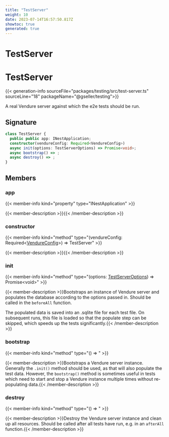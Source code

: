 ```yaml
---
title: "TestServer"
weight: 10
date: 2023-07-14T16:57:50.817Z
showtoc: true
generated: true
---
```

<!-- This file was generated from the Vendure source. Do not modify. Instead, re-run the "docs:build" script -->

# TestServer
<div class="symbol">


# TestServer

{{< generation-info sourceFile="packages/testing/src/test-server.ts" sourceLine="18" packageName="@gseller/testing">}}

A real Vendure server against which the e2e tests should be run.

## Signature

```TypeScript
class TestServer {
  public public app: INestApplication;
  constructor(vendureConfig: Required<VendureConfig>)
  async init(options: TestServerOptions) => Promise<void>;
  async bootstrap() => ;
  async destroy() => ;
}
```
## Members

### app

{{< member-info kind="property" type="INestApplication"  >}}

{{< member-description >}}{{< /member-description >}}

### constructor

{{< member-info kind="method" type="(vendureConfig: Required&#60;<a href='/typescript-api/configuration/vendure-config#vendureconfig'>VendureConfig</a>&#62;) => TestServer"  >}}

{{< member-description >}}{{< /member-description >}}

### init

{{< member-info kind="method" type="(options: <a href='/typescript-api/testing/test-server-options#testserveroptions'>TestServerOptions</a>) => Promise&#60;void&#62;"  >}}

{{< member-description >}}Bootstraps an instance of Vendure server and populates the database according to the options
passed in. Should be called in the `beforeAll` function.

The populated data is saved into an .sqlite file for each test file. On subsequent runs, this file
is loaded so that the populate step can be skipped, which speeds up the tests significantly.{{< /member-description >}}

### bootstrap

{{< member-info kind="method" type="() => "  >}}

{{< member-description >}}Bootstraps a Vendure server instance. Generally the `.init()` method should be used, as that will also
populate the test data. However, the `bootstrap()` method is sometimes useful in tests which need to
start and stop a Vendure instance multiple times without re-populating data.{{< /member-description >}}

### destroy

{{< member-info kind="method" type="() => "  >}}

{{< member-description >}}Destroy the Vendure server instance and clean up all resources.
Should be called after all tests have run, e.g. in an `afterAll` function.{{< /member-description >}}


</div>
